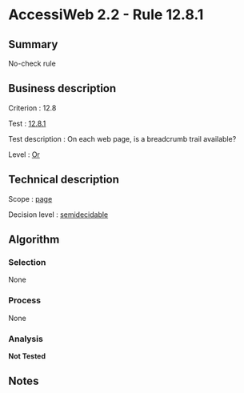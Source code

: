 # AccessiWeb 2.2 - Rule 12.8.1

## Summary

No-check rule

## Business description

Criterion : 12.8

Test :
[12.8.1](http://www.accessiweb.org/index.php/accessiweb-22-english-version.html#test-12-8-1)

Test description : On each web page, is a breadcrumb trail available?

Level : [Or](/en/category/rules-design/accessiweb-11/level/or)

## Technical description

Scope : [page](/en/category/rules-design/accessiweb-11/scope/page)

Decision level :
[semidecidable](/en/category/rules-design/accessiweb-11/decision-level/semidecidable)

## Algorithm

### Selection

None

### Process

None

### Analysis

**Not Tested**

## Notes


